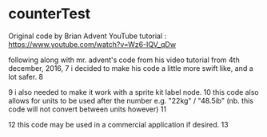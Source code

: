 # counterTest

Original code by Brian Advent
YouTube tutorial : https://www.youtube.com/watch?v=Wz6-IQV_qDw

following along with mr. advent's code from his video tutorial from 4th december, 2016,
7
i decided to make his code a little more swift like, and a lot safer.
8

9
i also needed to make it work with a sprite kit label node.
10
this code also allows for units to be used after the number e.g. "22kg" / "48.5ib" (nb. this code will not convert between units however)
11

12
this code may be used in a commercial application if desired.
13

